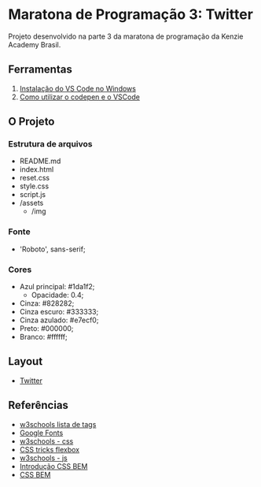 # Maratona de Programação 3: Twitter

Projeto desenvolvido na parte 3 da maratona de programação da Kenzie Academy Brasil.

## Ferramentas

1. [Instalação do VS Code no Windows](https://kenzie.com.br/blog/instalacao-vs-code-windows/)
2. [Como utilizar o codepen e o VSCode](https://kenzie-academy-brasil.github.io/ferramentas/)

## O Projeto

### Estrutura de arquivos 

- README.md
- index.html
- reset.css
- style.css
- script.js
- /assets
    - /img
   

### Fonte

- 'Roboto', sans-serif;

### Cores

- Azul principal: #1da1f2;
    - Opacidade: 0.4;
- Cinza: #828282;
- Cinza escuro: #333333;
- Cinza azulado: #e7ecf0;
- Preto: #000000;
- Branco: #ffffff;

## Layout

- [Twitter](./assets/img/twitter.png)

## Referências
- [w3schools lista de tags](https://www.w3schools.com/tags/default.asp)
- [Google Fonts](https://fonts.google.com/)
- [w3schools - css](https://www.w3schools.com/css/)
- [CSS tricks flexbox](https://css-tricks.com/snippets/css/a-guide-to-flexbox/)
- [w3schools - js](https://www.w3schools.com/js/default.asp)
- [Introdução CSS BEM](http://getbem.com/introduction/)
- [CSS BEM](http://getbem.com/naming/)